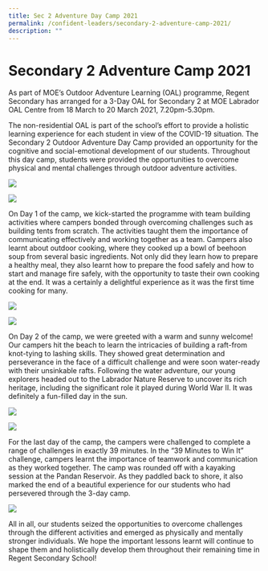 ```yaml
---
title: Sec 2 Adventure Day Camp 2021
permalink: /confident-leaders/secondary-2-adventure-camp-2021/
description: ""
---
```

Secondary 2 Adventure Camp 2021
===============================

As part of MOE’s Outdoor Adventure Learning (OAL) programme, Regent Secondary has arranged for a 3-Day OAL for Secondary 2 at MOE Labrador OAL Centre from 18 March to 20 March 2021, 7.20pm-5.30pm.

The non-residential OAL is part of the school’s effort to provide a holistic learning experience for each student in view of the COVID-19 situation. The Secondary 2 Outdoor Adventure Day Camp provided an opportunity for the cognitive and social-emotional development of our students. Throughout this day camp, students were provided the opportunities to overcome physical and mental challenges through outdoor adventure activities.

![](/images/image-6.jpg)

![](/images/image-7.jpg)

On Day 1 of the camp, we kick-started the programme with team building activities where campers bonded through overcoming challenges such as building tents from scratch. The activities taught them the importance of communicating effectively and working together as a team. Campers also learnt about outdoor cooking, where they cooked up a bowl of beehoon soup from several basic ingredients. Not only did they learn how to prepare a healthy meal, they also learnt how to prepare the food safely and how to start and manage fire safely, with the opportunity to taste their own cooking at the end. It was a certainly a delightful experience as it was the first time cooking for many.

![](/images/image-3.jpg)

![](/images/image-4.jpg)

On Day 2 of the camp, we were greeted with a warm and sunny welcome! Our campers hit the beach to learn the intricacies of building a raft-from knot-tying to lashing skills. They showed great determination and perseverance in the face of a difficult challenge and were soon water-ready with their unsinkable rafts. Following the water adventure, our young explorers headed out to the Labrador Nature Reserve to uncover its rich heritage, including the significant role it played during World War II. It was definitely a fun-filled day in the sun.

![](/images/image-2.jpg)

![](/images/image-5.jpg)

For the last day of the camp, the campers were challenged to complete a range of challenges in exactly 39 minutes. In the “39 Minutes to Win It” challenge, campers learnt the importance of teamwork and communication as they worked together. The camp was rounded off with a kayaking session at the Pandan Reservoir. As they paddled back to shore, it also marked the end of a beautiful experience for our students who had persevered through the 3-day camp.

![](/images/image-1.jpg)

All in all, our students seized the opportunities to overcome challenges through the different activities and emerged as physically and mentally stronger individuals. We hope the important lessons learnt will continue to shape them and holistically develop them throughout their remaining time in Regent Secondary School!